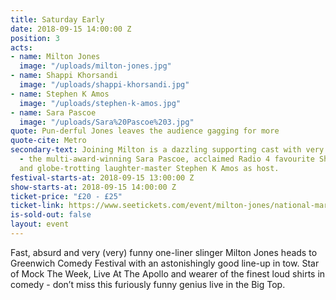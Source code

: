 ```yaml
---
title: Saturday Early
date: 2018-09-15 14:00:00 Z
position: 3
acts:
- name: Milton Jones
  image: "/uploads/milton-jones.jpg"
- name: Shappi Khorsandi
  image: "/uploads/shappi-khorsandi.jpg"
- name: Stephen K Amos
  image: "/uploads/stephen-k-amos.jpg"
- name: Sara Pascoe
  image: "/uploads/Sara%20Pascoe%203.jpg"
quote: Pun-derful Jones leaves the audience gagging for more
quote-cite: Metro
secondary-text: Joining Milton is a dazzling supporting cast with very special guest
  - the multi-award-winning Sara Pascoe, acclaimed Radio 4 favourite Shappi Khorsandi
  and globe-trotting laughter-master Stephen K Amos as host.
festival-starts-at: 2018-09-15 13:00:00 Z
show-starts-at: 2018-09-15 14:00:00 Z
ticket-price: "£20 - £25"
ticket-link: https://www.seetickets.com/event/milton-jones/national-maritime-museum/1241744
is-sold-out: false
layout: event
---
```


Fast, absurd and very (very) funny one-liner slinger Milton Jones heads to Greenwich Comedy Festival with an astonishingly good line-up in tow. Star of Mock The Week, Live At The Apollo and wearer of the finest loud shirts in comedy - don’t miss this furiously funny genius live in the Big Top.